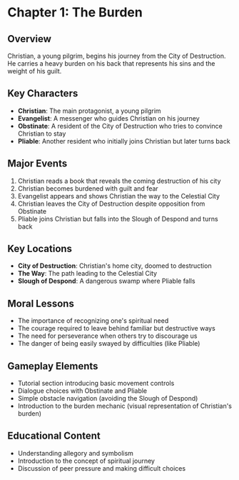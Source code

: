 # Chapter 1: The Burden

## Overview
Christian, a young pilgrim, begins his journey from the City of Destruction. He carries a heavy burden on his back that represents his sins and the weight of his guilt.

## Key Characters
- **Christian**: The main protagonist, a young pilgrim
- **Evangelist**: A messenger who guides Christian on his journey
- **Obstinate**: A resident of the City of Destruction who tries to convince Christian to stay
- **Pliable**: Another resident who initially joins Christian but later turns back

## Major Events
1. Christian reads a book that reveals the coming destruction of his city
2. Christian becomes burdened with guilt and fear
3. Evangelist appears and shows Christian the way to the Celestial City
4. Christian leaves the City of Destruction despite opposition from Obstinate
5. Pliable joins Christian but falls into the Slough of Despond and turns back

## Key Locations
- **City of Destruction**: Christian's home city, doomed to destruction
- **The Way**: The path leading to the Celestial City
- **Slough of Despond**: A dangerous swamp where Pliable falls

## Moral Lessons
- The importance of recognizing one's spiritual need
- The courage required to leave behind familiar but destructive ways
- The need for perseverance when others try to discourage us
- The danger of being easily swayed by difficulties (like Pliable)

## Gameplay Elements
- Tutorial section introducing basic movement controls
- Dialogue choices with Obstinate and Pliable
- Simple obstacle navigation (avoiding the Slough of Despond)
- Introduction to the burden mechanic (visual representation of Christian's burden)

## Educational Content
- Understanding allegory and symbolism
- Introduction to the concept of spiritual journey
- Discussion of peer pressure and making difficult choices 